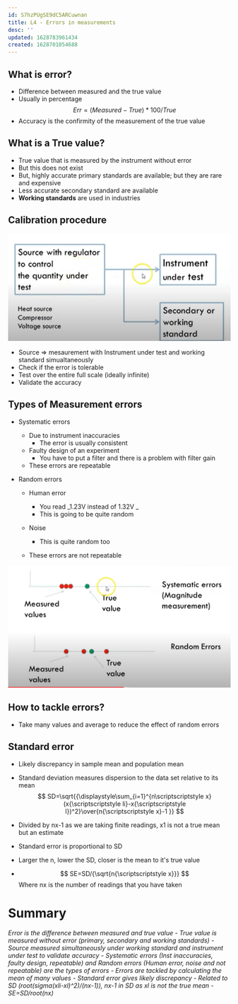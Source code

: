 ```yaml
---
id: S7hzPUgSE9dC5ARCuwnan
title: L4 - Errors in measurements
desc: ''
updated: 1628783961434
created: 1628701054688
---
```


## What is error?
* Difference between measured and the true value
* Usually in percentage
$$
Err=(Measured-True)*100/True
$$
* Accuracy is the confirmity of the measurement of the true value
## What is a True value? 
* True value that is measured by the instrument without error 
* But this does not exist
* But, highly accurate primary standards are available; but they are rare and expensive
* Less accurate secondary standard are available
* **Working standards** are used in industries 
## Calibration procedure
![](CalibrationProcedure.png)
* Source => mesaurement with Instrument under test and working standard simualtaneously
* Check if the error is tolerable
* Test over the entire full scale (ideally infinite)
* Validate the accuracy
## Types of Measurement errors
* Systematic errors
  * Due to instrument inaccuracies
    * The error is usually consistent
  * Faulty design of an experiment 
    * You have to put a filter and there is a problem with filter gain 
  * These errors are repeatable 

* Random errors
  * Human error
    * You read _1.23V instead of 1.32V _
    * This is going to be quite random 

  * Noise 
    * This is quite random too
  * These errors are not repeatable

![](ErrorDistribution.png)

## How to tackle errors? 
* Take many values and average to reduce the effect of random errors

## Standard error
* Likely discrepancy in sample mean and population mean 
* Standard deviation measures dispersion to the data set relative to its mean 
  $$ SD=\sqrt{{\displaystyle\sum_{i=1}^{n\scriptscriptstyle x}(x{\scriptscriptstyle li}-x{\scriptscriptstyle l})^2}\over{n{\scriptscriptstyle x}-1 }}
  $$

* Divided by nx-1 as we are taking finite readings, x1 is not a true mean but an estimate
* Standard error is proportional to SD
* Larger the n, lower the SD, closer is the mean to it's true value 
* $$
SE=SD/{\sqrt{n{\scriptscriptstyle x}}}
$$ 
Where nx is the number of readings that you have taken  

# Summary 
 _Error is the difference between measured and true value - True value is measured without error (primary, secondary and working standards) - Source measured simultaneously under working standard and instrument under test to validate accuracy - Systematic errors (Inst inaccuracies, faulty design, repeatable) and Random errors (Human error, noise and not repeatable) are the types of errors - Errors are tackled by calculating the mean of many values - Standard error gives likely discrepancy - Related to SD (root(sigma(xli-xl)^2)/(nx-1)), nx-1 in SD as xl is not the true mean - SE=SD/root(nx)_
